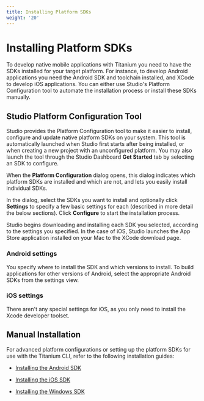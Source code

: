```yaml
---
title: Installing Platform SDKs
weight: '20'
---
```


# Installing Platform SDKs

To develop native mobile applications with Titanium you need to have the SDKs installed for your target platform. For instance, to develop Android applications you need the Android SDK and toolchain installed, and XCode to develop iOS applications. You can either use Studio's Platform Configuration tool to automate the installation process or install these SDKs manually.

## Studio Platform Configuration Tool

Studio provides the Platform Configuration tool to make it easier to install, configure and update native platform SDKs on your system. This tool is automatically launched when Studio first starts after being installed, or when creating a new project with an unconfigured platform. You may also launch the tool through the Studio Dashboard **Get Started** tab by selecting an SDK to configure.

When the **Platform Configuration** dialog opens, this dialog indicates which platform SDKs are installed and which are not, and lets you easily install individual SDKs.

In the dialog, select the SDKs you want to install and optionally click **Settings** to specify a few basic settings for each (described in more detail the below sections). Click **Configure** to start the installation process.

Studio begins downloading and installing each SDK you selected, according to the settings you specified. In the case of iOS, Studio launches the App Store application installed on your Mac to the XCode download page.

### Android settings

You specify where to install the SDK and which versions to install. To build applications for other versions of Android, select the appropriate Android SDKs from the settings view.

### iOS settings

There aren't any special settings for iOS, as you only need to install the Xcode developer toolset.

## Manual Installation

For advanced platform configurations or setting up the platform SDKs for use with the Titanium CLI, refer to the following installation guides:

* [Installing the Android SDK](/guide/Titanium_SDK/Titanium_SDK_Getting_Started/Installation_and_Configuration/Installing_Platform_SDKs/Installing_the_Android_SDK/)

* [Installing the iOS SDK](/guide/Titanium_SDK/Titanium_SDK_Getting_Started/Installation_and_Configuration/Installing_Platform_SDKs/Installing_the_iOS_SDK/)

* [Installing the Windows SDK](/guide/Titanium_SDK/Titanium_SDK_Getting_Started/Installation_and_Configuration/Installing_Platform_SDKs/Installing_the_Windows_SDK/)
